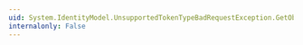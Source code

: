 ```yaml
---
uid: System.IdentityModel.UnsupportedTokenTypeBadRequestException.GetObjectData(System.Runtime.Serialization.SerializationInfo,System.Runtime.Serialization.StreamingContext)
internalonly: False
---
```

